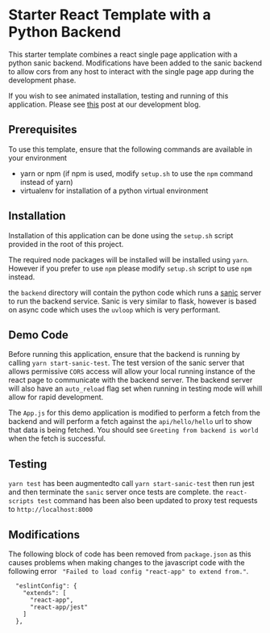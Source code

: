 # Starter React Template with a Python Backend

This starter template combines a react single page application with a python sanic backend. Modifications have been added to the sanic backend to allow cors from any host to interact with the single page app during the development phase.

If you wish to see animated installation, testing and running of this application. Please see [this](https://www.spherex.dev/how-to-use-react-with-a-python-backend/) post at our development blog.

## Prerequisites

To use this template, ensure that the following commands are available in your environment

- yarn or npm (if npm is used, modify `setup.sh` to use the `npm` command instead of yarn)
- virtualenv for installation of a python virtual environment

## Installation

Installation of this application can be done using the `setup.sh` script provided in the root of this project.

The required node packages will be installed will be installed using `yarn`. However if you prefer to use `npm` please modify `setup.sh` script to use `npm` instead.

the `backend` directory will contain the python code which runs a [sanic](https://sanic.dev/) server to run the backend service. Sanic is very similar to flask, however is based on async code which uses the `uvloop` which is very performant.

## Demo Code

Before running this application, ensure that the backend is running by calling `yarn start-sanic-test`. The test version of the sanic server that allows permissive `CORS` access will allow your local running instance of the react page to communicate with the backend server. The backend server will also have an `auto_reload` flag set when running in testing mode will whill allow for rapid development.

The `App.js` for this demo application is modified to perform a fetch from the backend and will perform a fetch against the `api/hello/hello` url to show that data is being fetched. You should see `Greeting from backend is world` when the fetch is successful.

## Testing

`yarn test` has been augmentedto call `yarn start-sanic-test` then run jest and then terminate the `sanic` server once tests are complete. the `react-scripts test` command has been also been updated to proxy test requests to `http://localhost:8000`

## Modifications

The following block of code has been removed from `package.json` as this causes problems when making changes to the javascript code with the following error ` "Failed to load config "react-app" to extend from."`.

```
  "eslintConfig": {
    "extends": [
      "react-app",
      "react-app/jest"
    ]
  },
```
